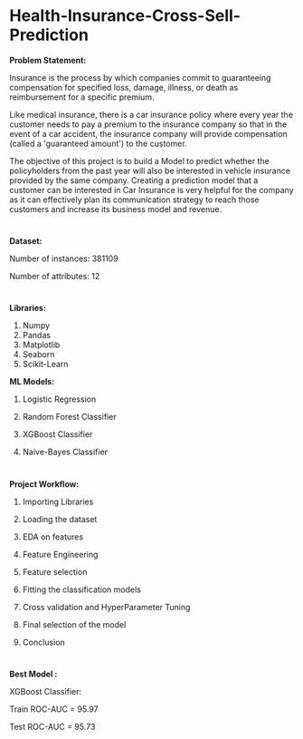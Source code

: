 # Health-Insurance-Cross-Sell-Prediction

**Problem Statement:** 

Insurance is the process by which companies commit to guaranteeing compensation for specified loss, damage, illness, or death as reimbursement for a specific premium.

Like medical insurance, there is a car insurance policy where every year the customer needs to pay a premium to the insurance company so that in the event of a car accident, the insurance company will provide compensation (called a 'guaranteed amount') to the customer.

The objective of this project is to build a Model to predict whether the policyholders from the past year will also be interested in vehicle insurance provided by the same company. Creating a prediction model that a customer can be interested in Car Insurance is very helpful for the company as it can effectively plan its communication strategy to reach those customers and increase its business model and revenue.

#
**Dataset:**

 Number of instances: 381109
 
 Number of attributes: 12
 #
 
**Libraries:**

1. Numpy
2. Pandas
3. Matplotlib
4. Seaborn
5. Scikit-Learn

**ML Models:**

1. Logistic Regression 

2. Random Forest Classifier

3. XGBoost Classifier

4. Naive-Bayes Classifier
#
 **Project Workflow:**

1. Importing Libraries

2. Loading the dataset

3. EDA on features

4. Feature Engineering

5. Feature selection

6. Fitting the classification models

7. Cross validation and HyperParameter Tuning

8. Final selection of the model

9. Conclusion

#
**Best Model :** 

  XGBoost Classifier:

  Train ROC-AUC = 95.97

  Test ROC-AUC = 95.73
